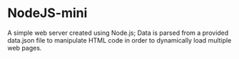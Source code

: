 # NodeJS-mini
A simple web server created using Node.js;
Data is parsed from a provided data.json file to manipulate HTML code in order to dynamically load multiple web pages.
